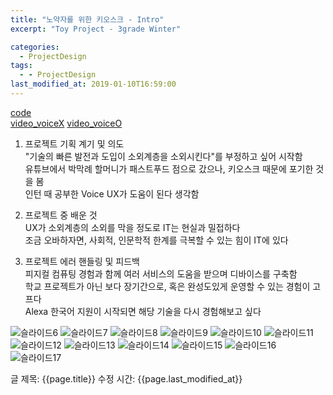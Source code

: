 ```yaml
---
title: "노약자를 위한 키오스크 - Intro"
excerpt: "Toy Project - 3grade Winter"

categories:
  - ProjectDesign
tags:
  - - ProjectDesign
last_modified_at: 2019-01-10T16:59:00
---
```


[code](https://github.com/ahg223/VoiceKiosk)    
[video_voiceX](https://www.youtube.com/watch?v=aPoqsnse4nA&t=5s)   [video_voiceO](https://www.youtube.com/watch?v=KKF8_7Jx1TQ)  

1. 프로젝트 기획 계기 및 의도  
"기술의 빠른 발전과 도입이 소외계층을 소외시킨다"를 부정하고 싶어 시작함  
유튜브에서 박막례 할머니가 패스트푸드 점으로 갔으나, 키오스크 때문에 포기한 것을 봄  
인턴 때 공부한 Voice UX가 도움이 된다 생각함    


2. 프로젝트 중 배운 것  
UX가 소외계층의 소외를 막을 정도로 IT는 현실과 밀접하다  
조금 오바하자면, 사회적, 인문학적 한계를 극복할 수 있는 힘이 IT에 있다  


3. 프로젝트 에러 핸들링 및 피드백  
피지컬 컴퓨팅 경험과 함께 여러 서비스의 도움을 받으며 디바이스를 구축함  
학교 프로젝트가 아닌 보다 장기간으로, 혹은 완성도있게 운영할 수 있는 경험이 고프다  
Alexa 한국어 지원이 시작되면 해당 기술을 다시 경험해보고 싶다  


![슬라이드6](https://user-images.githubusercontent.com/34998051/68086184-51a2a180-fe8c-11e9-8667-dadde49fa5cc.jpeg)
![슬라이드7](https://user-images.githubusercontent.com/34998051/68086185-51a2a180-fe8c-11e9-8fcb-9e9823fe5437.jpeg)
![슬라이드8](https://user-images.githubusercontent.com/34998051/68086186-51a2a180-fe8c-11e9-96cb-01d2a6cc15b3.jpeg)
![슬라이드9](https://user-images.githubusercontent.com/34998051/68086187-523b3800-fe8c-11e9-9ec8-7bca99e2e6e4.jpeg)
![슬라이드10](https://user-images.githubusercontent.com/34998051/68086188-523b3800-fe8c-11e9-9f18-d6d7119447de.jpeg)
![슬라이드11](https://user-images.githubusercontent.com/34998051/68086189-523b3800-fe8c-11e9-8f74-f092245941cd.jpeg)
![슬라이드12](https://user-images.githubusercontent.com/34998051/68086190-523b3800-fe8c-11e9-8526-d9cdb8a73394.jpeg)
![슬라이드13](https://user-images.githubusercontent.com/34998051/68086191-52d3ce80-fe8c-11e9-81d3-70f889f5a606.jpeg)
![슬라이드14](https://user-images.githubusercontent.com/34998051/68086192-52d3ce80-fe8c-11e9-9287-f5814651b6ba.jpeg)
![슬라이드15](https://user-images.githubusercontent.com/34998051/68086193-52d3ce80-fe8c-11e9-9858-0b53caf286c2.jpeg)
![슬라이드16](https://user-images.githubusercontent.com/34998051/68086194-536c6500-fe8c-11e9-92b0-6db1a13e09e2.jpeg)
![슬라이드17](https://user-images.githubusercontent.com/34998051/68086195-536c6500-fe8c-11e9-9f5c-4f0f6c6b0acb.jpeg)

글 제목: {{page.title}}
수정 시간: {{page.last_modified_at}}
